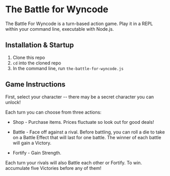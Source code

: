 # The Battle for Wyncode

The Battle For Wyncode is a turn-based action game. Play it in a REPL within your command line, executable with Node.js. 

## Installation & Startup
1. Clone this repo
2. `cd` into the cloned repo
3. In the command line, run `the-battle-for-wyncode.js`

## Game Instructions
First, select your character -- there may be a secret character you can unlock!

Each turn you can choose from three actions:

* Shop - Purchase items. Prices fluctuate so look out for good deals!

* Battle - Face off against a rival. Before battling, you can roll a die to
take on a Battle Effect that will last for one battle. The winner of each battle will gain a Victory.

* Fortify - Gain Strength.

Each turn your rivals will also Battle each other or Fortify. To win. accumulate five Victories before any of them!
